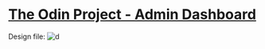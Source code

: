 # [The Odin Project - Admin Dashboard](https://www.theodinproject.com/lessons/node-path-intermediate-html-and-css-admin-dashboard)

Design file: ![d](https://cdn.statically.io/gh/TheOdinProject/curriculum/43cc6ab69fdfbef40d431a65677d2144668930ac/intermediate_html_css/grid/project_admin_dashboard/imgs/dashboard-project.png)

